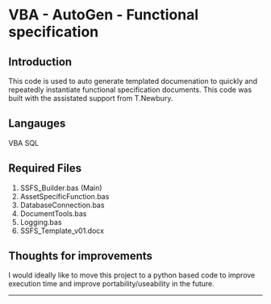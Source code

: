 # VBA - AutoGen - Functional specification 
## Introduction
This code is used to auto generate templated documenation to quickly and repeatedly instantiate functional specification documents. This code was built with the assistated support from T.Newbury.

## Langauges
VBA
SQL

## Required Files
1. SSFS_Builder.bas (Main)
2. AssetSpecificFunction.bas
3. DatabaseConnection.bas
4. DocumentTools.bas
5. Logging.bas
6. SSFS_Template_v01.docx

## Thoughts for improvements
I would ideally like to move this project to a python based code to improve execution time and improve portability/useability in the future. 

---
